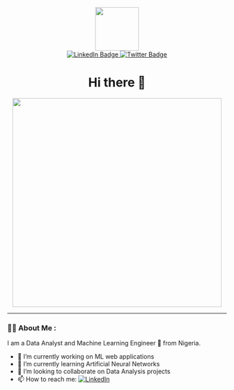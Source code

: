 <div id="header" align="center">
  <img src="https://media1.giphy.com/media/g06HKnMmtK1aXurndU/giphy.gif" width="100"/>
  
  <div id="badges">
  <a href="https://www.linkedin.com/in/samuel-aderemi/">
    <img src="https://img.shields.io/badge/LinkedIn-blue?style=for-the-badge&logo=linkedin&logoColor=white" alt="LinkedIn Badge"/>
  </a>
  
  <a href="https://twitter.com/justRemy_">
    <img src="https://img.shields.io/badge/Twitter-blue?style=for-the-badge&logo=twitter&logoColor=white" alt="Twitter Badge"/>
  </a>
</div>
<h1> Hi there 👋 </h1>
</div>


<div align="center">
<!--   <img src="https://media3.giphy.com/media/ZaWIVLcGf8lqHK2rHq/200.webp" width="600" height="300"/> -->
  <img src="https://giphy.com/gifs/loop-ai-artificial-intelligence-TaYmMYLtP0RvpDzgn4" width="480", height="480"/>
</div>

---

### :man_technologist: About Me :


I am a Data Analyst and Machine Learning Engineer :crystal_ball: from Nigeria.
- 🔭 I’m currently working on ML web applications
- 🌱 I’m currently learning Artificial Neural Networks
- 👯 I’m looking to collaborate on Data Analysis projects
- 📫 How to reach me: [![LinkedIn](https://img.shields.io/badge/LinkedIn-%230077B5.svg?logo=linkedin&logoColor=white)](https://www.linkedin.com/in/samuel-aderemi)


